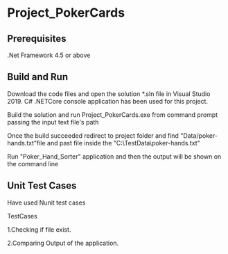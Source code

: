 # Project_PokerCards
## Prerequisites
.Net Framework 4.5 or above

## Build and Run
Download the code files and open the solution *.sln file in Visual Studio 2019. C# .NETCore console application has been used for this project.

Build the solution and run Project_PokerCards.exe from command prompt passing the input text file's path 

Once the build succeeded redirect to project folder and find "Data/poker-hands.txt"file and past file inside the "C:\TestData\poker-hands.txt"

Run "Poker_Hand_Sorter" application and then the output will be shown on the command line

## Unit Test Cases
Have used Nunit test cases

TestCases

1.Checking if file exist.

2.Comparing Output of the application.

